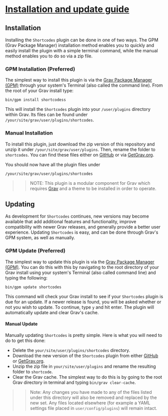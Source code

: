 # [Installation and update guide][project]
[project]: https://github.com/sommerregen/grav-plugin-shortcodes

## Installation

Installing the `Shortcodes` plugin can be done in one of two ways. The GPM (Grav Package Manager) installation method enables you to quickly and easily install the plugin with a simple terminal command, while the manual method enables you to do so via a zip file.

### GPM Installation (Preferred)

The simplest way to install this plugin is via the [Grav Package Manager (GPM)](http://learn.getgrav.org/advanced/grav-gpm) through your system's Terminal (also called the command line). From the root of your Grav install type:

	bin/gpm install shortcodess

This will install the `Shortcodes` plugin into your `/user/plugins` directory within Grav. Its files can be found under `/your/site/grav/user/plugins/shortcodes`.

### Manual Installation

To install this plugin, just download the zip version of this repository and unzip it under `/your/site/grav/user/plugins`. Then, rename the folder to `shortcodes`. You can find these files either on [GitHub](https://github.com/sommerregen/grav-plugin-external-links) or via [GetGrav.org](http://getgrav.org/downloads/plugins).

You should now have all the plugin files under

	/your/site/grav/user/plugins/shortcodes

>> NOTE: This plugin is a modular component for Grav which requires [Grav](http://github.com/getgrav/grav) and a theme to be installed in order to operate.

## Updating

As development for `Shortcodes` continues, new versions may become available that add additional features and functionality, improve compatibility with newer Grav releases, and generally provide a better user experience. Updating `Shortcodes` is easy, and can be done through Grav's GPM system, as well as manually.

### GPM Update (Preferred)

The simplest way to update this plugin is via the [Grav Package Manager (GPM)](http://learn.getgrav.org/advanced/grav-gpm). You can do this with this by navigating to the root directory of your Grav install using your system's Terminal (also called command line) and typing the following:

	bin/gpm update shortcodes

This command will check your Grav install to see if your `Shortcodes` plugin is due for an update. If a newer release is found, you will be asked whether or not you wish to update. To continue, type `y` and hit enter. The plugin will automatically update and clear Grav's cache.

#### Manual Update

Manually updating `Shortcodes` is pretty simple. Here is what you will need to do to get this done:

* Delete the `your/site/user/plugins/shortcodes` directory.
* Download the new version of the `Shortcodes` plugin from either [GitHub](https://github.com/sommerregen/grav-plugin-external-links) or [GetGrav.org](http://getgrav.org/downloads/plugins).
* Unzip the zip file in `your/site/user/plugins` and rename the resulting folder to `shortcode`.
* Clear the Grav cache. The simplest way to do this is by going to the root Grav directory in terminal and typing `bin/grav clear-cache`.

>> Note: Any changes you have made to any of the files listed under this directory will also be removed and replaced by the new set. Any files located elsewhere (for example a YAML settings file placed in `user/config/plugins`) will remain intact.
